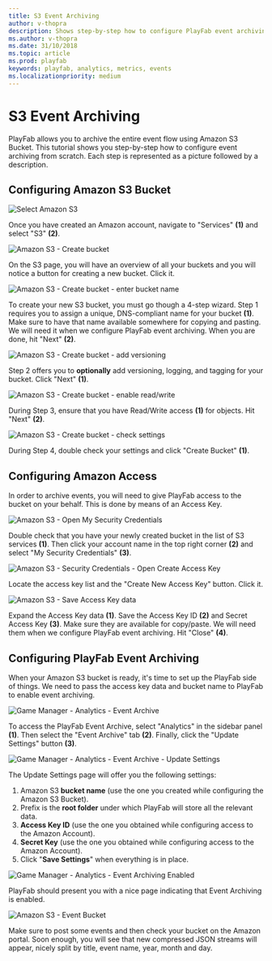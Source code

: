 ```yaml
---
title: S3 Event Archiving
author: v-thopra
description: Shows step-by-step how to configure PlayFab event archiving from scratch using Amazon S3 Bucket.
ms.author: v-thopra
ms.date: 31/10/2018
ms.topic: article
ms.prod: playfab
keywords: playfab, analytics, metrics, events
ms.localizationpriority: medium
---
```


# S3 Event Archiving

PlayFab allows you to archive the entire event flow using Amazon S3 Bucket. This tutorial shows you step-by-step how to configure event archiving from scratch. Each step is represented as a picture followed by a description.

## Configuring Amazon S3 Bucket

![Select Amazon S3](media/tutorials/select-amazon-s3.png)  

Once you have created an Amazon account, navigate to "Services" **(1)** and select "S3" **(2)**.

![Amazon S3 - Create bucket](media/tutorials/amazon-s3-create-bucket.png)  

On the S3 page, you will have an overview of all your buckets and you will notice a button for creating a new bucket. Click it.

![Amazon S3 - Create bucket - enter bucket name](media/tutorials/amazon-s3-create-bucket-enter-bucket-name.png)  

To create your new S3 bucket, you must go though a 4-step wizard. Step 1 requires you to assign a unique, DNS-compliant name for your bucket **(1)**. Make sure to have that name available somewhere for copying and pasting. We will need it when we configure PlayFab event archiving. When you are done, hit "Next" **(2)**.

![Amazon S3 - Create bucket - add versioning](media/tutorials/amazon-s3-create-bucket-add-versioning.png)  

Step 2 offers you to **optionally** add versioning, logging, and tagging for your bucket. Click "Next" **(1)**.

![Amazon S3 - Create bucket - enable read/write](media/tutorials/amazon-s3-create-bucket-enable-read-write.png)  

During Step 3, ensure that you have Read/Write access **(1)** for objects. Hit "Next" **(2)**. 

![Amazon S3 - Create bucket - check settings](media/tutorials/amazon-s3-create-bucket-check-settings.png)  

During Step 4, double check your settings and click "Create Bucket" **(1)**.

## Configuring Amazon Access

In order to archive events, you will need to give PlayFab access to the bucket on your behalf. This is done by means of an Access Key.

![Amazon S3 - Open My Security Credentials](media/tutorials/amazon-s3-open-my-security-credentials.png)  

Double check that you have your newly created bucket in the list of S3 services **(1)**. Then click your account name in the top right corner **(2)** and select "My Security Credentials" **(3)**.

![Amazon S3 - Security Credentials - Open Create Access Key](media/tutorials/amazon-s3-security-credentials-open-create-access-key.png)  

Locate the access key list and the "Create New Access Key" button. Click it.

![Amazon S3 - Save Access Key data](media/tutorials/amazon-s3-security-credentials-save-access-key-data.png)  

Expand the Access Key data **(1)**. Save the Access Key ID **(2)** and Secret Access Key **(3)**. Make sure they are available for copy/paste. We will need them when we configure PlayFab event archiving. Hit "Close" **(4)**.

## Configuring PlayFab Event Archiving

When your Amazon S3 bucket is ready, it's time to set up the PlayFab side of things. We need to pass the access key data and bucket name to PlayFab to enable event archiving.

![Game Manager - Analytics - Event Archive](media/tutorials/game-manager-analytics-event-archive.png)  

To access the PlayFab Event Archive, select "Analytics" in the sidebar panel **(1)**. Then select the "Event Archive" tab **(2)**. Finally, click the "Update Settings" button **(3)**.

![Game Manager - Analytics - Event Archive - Update Settings](media/tutorials/game-manager-analytics-event-archive-update-settings.png)

The Update Settings page will offer you the following settings:

1. Amazon S3 **bucket name** (use the one you created while configuring the Amazon S3 Bucket).
2. Prefix is the **root folder** under which PlayFab will store all the relevant data.
3. **Access Key ID** (use the one you obtained while configuring access to the Amazon Account).
4. **Secret Key** (use the one you obtained while configuring access to the Amazon Account).
5. Click "**Save Settings**" when everything is in place.

![Game Manager - Analytics - Event Archiving Enabled](media/tutorials/game-manager-analytics-event-archiving-enabled.png)  

PlayFab should present you with a nice page indicating that Event Archiving is enabled.

![Amazon S3 - Event Bucket](media/tutorials/amazon-s3-event-bucket.png)  

Make sure to post some events and then check your bucket on the Amazon portal. Soon enough, you will see that new compressed JSON streams will appear, nicely split by title, event name, year, month and day.
